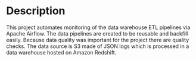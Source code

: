 # Description
This project automates monitoring of the data warehouse ETL pipelines via Apache Airflow.
The data pipelines are created to be reusable and backfill easily. Because data quality was important
for the project there are quality checks. The data source is S3 made of JSON logs which is processed 
in a data warehouse hosted on Amazon Redshift.


